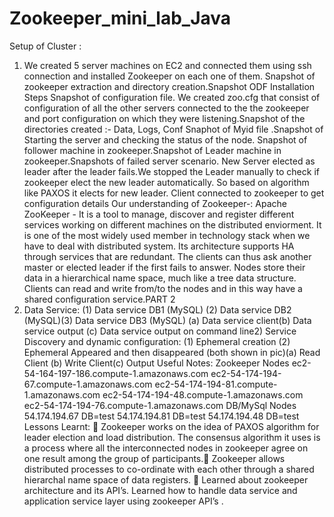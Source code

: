 Zookeeper_mini_lab_Java
=======================
Setup of Cluster :
1) We created 5 server machines on EC2 and connected them using ssh
connection and installed Zookeeper on each one of them.
Snapshot of zookeeper extraction and directory creation.Snapshot ODF Installation Steps
Snapshot of configuration file.
We created zoo.cfg that consist of configuration of all the other servers
connected to the the zookeeper and port configuration on which they were
listening.Snapshot of the directories created :- Data, Logs, Conf
Snaphot of Myid file .Snapshot of Starting the server and checking the status of the node.
Snapshot of follower machine in zookeeper.Snapshot of Leader machine in zookeeper.Snapshots of failed server scenario.
New Server elected as leader after the leader fails.We stopped the Leader manually to check if zookeeper elect the new leader
automatically. So based on algorithm like PAXOS it elects for new leader.
Client connected to zookeeper to get configuration details
Our understanding of Zookeeper-:
Apache ZooKeeper - It is a tool to manage, discover and register different
services working on different machines on the distributed enviorment. It is
one of the most widely used member in technology stack when we have to
deal with distributed system.
Its architecture supports HA through services that are redundant. The clients
can thus ask another master or elected leader if the first fails to answer.
Nodes store their data in a hierarchical name space, much like a tree data
structure. Clients can read and write from/to the nodes and in this way have a
shared configuration service.PART 2
1) Data Service:
(1) Data service DB1 (MySQL)
(2) Data service DB2 (MySQL)(3) Data service DB3 (MySQL)
(a) Data service client(b) Data service output
(c) Data service output on command line2) Service Discovery and dynamic configuration:
(1) Ephemeral creation
(2) Ephemeral Appeared and then disappeared (both shown in pic)(a) Read Client
(b) Write Client(c) Output
Useful Notes:
Zookeeper Nodes
ec2-54-164-197-186.compute-1.amazonaws.com
ec2-54-174-194-67.compute-1.amazonaws.com
ec2-54-174-194-81.compute-1.amazonaws.com
ec2-54-174-194-48.compute-1.amazonaws.com
ec2-54-174-194-76.compute-1.amazonaws.com
DB/MySql Nodes
54.174.194.67 DB=test
54.174.194.81 DB=test
54.174.194.48 DB=test
Lessons Learnt:
 Zookeeper works on the idea of PAXOS algorithm for leader election
and load distribution. The consensus algorithm it uses is a process
where all the interconnected nodes in zookeeper agree on one result
among the group of participants. Zookeeper allows distributed processes to co-ordinate with each other
through a shared hierarchal name space of data registers.
 Learned about zookeeper architecture and its API’s. Learned how to
handle data service and application service layer using zookeeper
API’s .
